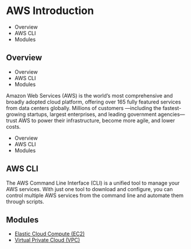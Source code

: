 # AWS Introduction

<!--TOC_START-->
- Overview
- AWS CLI
- Modules

<!--TOC_END-->
## Overview
<!--TOC_START-->
- Overview
- AWS CLI
- Modules

<!--TOC_END-->
Amazon Web Services (AWS) is the world’s most comprehensive and broadly adopted cloud platform, offering over 165 fully featured services from data centers globally. Millions of customers —including the fastest-growing startups, largest enterprises, and leading government agencies—trust AWS to power their infrastructure, become more agile, and lower costs.
<!--TOC_START-->
- Overview
- AWS CLI
- Modules

<!--TOC_END-->

## AWS CLI
The AWS Command Line Interface (CLI) is a unified tool to manage your AWS services.
With just one tool to download and configure, you can control multiple AWS services from the command line and automate them through scripts.


<!--MODULES_START-->
## Modules
- [Elastic Cloud Compute (EC2)](./modules/ec2)
- [Virtual Private Cloud (VPC)](./modules/vpc)
<!--MODULES_END-->





